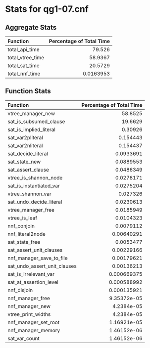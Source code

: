 # Stats for qg1-07.cnf

## Aggregate Stats
| Function         |   Percentage of Total Time |
|:-----------------|---------------------------:|
| total_api_time   |                 79.526     |
| total_vtree_time |                 58.9367    |
| total_sat_time   |                 20.5729    |
| total_nnf_time   |                  0.0163953 |

## Function Stats
| Function                     |   Percentage of Total Time |
|:-----------------------------|---------------------------:|
| vtree_manager_new            |               58.8525      |
| sat_is_subsumed_clause       |               19.6629      |
| sat_is_implied_literal       |                0.30926     |
| sat_var2pliteral             |                0.154443    |
| sat_var2nliteral             |                0.154437    |
| sat_decide_literal           |                0.0933691   |
| sat_state_new                |                0.0889553   |
| sat_assert_clause            |                0.0486349   |
| vtree_is_shannon_node        |                0.0278171   |
| sat_is_instantiated_var      |                0.0275204   |
| vtree_shannon_var            |                0.027326    |
| sat_undo_decide_literal      |                0.0230613   |
| vtree_manager_free           |                0.0185949   |
| vtree_is_leaf                |                0.0104323   |
| nnf_conjoin                  |                0.0079112   |
| nnf_literal2node             |                0.00640291  |
| sat_state_free               |                0.0053477   |
| sat_assert_unit_clauses      |                0.00229166  |
| nnf_manager_save_to_file     |                0.00179621  |
| sat_undo_assert_unit_clauses |                0.00136213  |
| sat_is_irrelevant_var        |                0.000669375 |
| sat_at_assertion_level       |                0.000588992 |
| nnf_disjoin                  |                0.000135921 |
| nnf_manager_free             |                9.35372e-05 |
| nnf_manager_new              |                4.2384e-05  |
| vtree_print_widths           |                4.2384e-05  |
| nnf_manager_set_root         |                1.16921e-05 |
| nnf_manager_memory           |                1.46152e-06 |
| sat_var_count                |                1.46152e-06 |